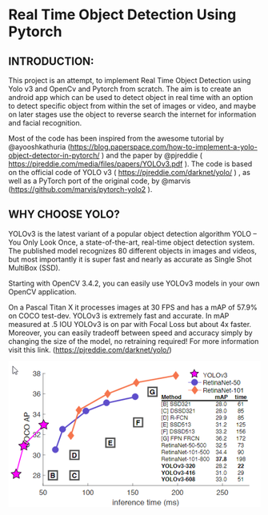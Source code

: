 # Real Time Object Detection Using Pytorch 

## INTRODUCTION:
This project is an attempt, to implement Real Time Object Detection using Yolo v3 and OpenCv and Pytorch from scratch. The aim is to create an android app which can be used to detect object in real time with an option to detect specific object from within the set of images or video, and maybe on later stages use the object to reverse search the internet for information and facial recognition.

Most of the code has been inspired from the awesome tutorial by @ayooshkathuria (https://blog.paperspace.com/how-to-implement-a-yolo-object-detector-in-pytorch/ ) and the paper by @pjreddie ( https://pjreddie.com/media/files/papers/YOLOv3.pdf ). The code is based on the official code of YOLO v3 ( https://pjreddie.com/darknet/yolo/ ) , as well as a PyTorch port of the original code, by @marvis (https://github.com/marvis/pytorch-yolo2 ).

## WHY CHOOSE YOLO?
YOLOv3 is the latest variant of a popular object detection algorithm YOLO – You Only Look Once, a state-of-the-art, real-time object detection system. The published model recognizes 80 different objects in images and videos, but most importantly it is super fast and nearly as accurate as Single Shot MultiBox (SSD).

Starting with OpenCV 3.4.2, you can easily use YOLOv3 models in your own OpenCV application.

On a Pascal Titan X it processes images at 30 FPS and has a mAP of 57.9% on COCO test-dev. YOLOv3 is extremely fast and accurate. In mAP measured at .5 IOU YOLOv3 is on par with Focal Loss but about 4x faster. Moreover, you can easily tradeoff between speed and accuracy simply by changing the size of the model, no retraining required! For more information visit this link. (https://pjreddie.com/darknet/yolo/)

![Comparison to Other Detectors](https://github.com/shaistha24/UdacityOpenSource/blob/Shaistha/Shaistha/2019-08-21%2002_07_25-YOLOv3.pdf.png)
